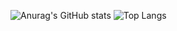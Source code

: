 ![Anurag's GitHub stats](https://github-readme-stats.vercel.app/api?username=Shahll&show_icons=true&theme=radical)
![Top Langs](https://github-readme-stats.vercel.app/api/top-langs/?username=Shahll&hide_progress=true)
